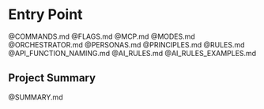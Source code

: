 # Entry Point

@COMMANDS.md
@FLAGS.md
@MCP.md
@MODES.md
@ORCHESTRATOR.md
@PERSONAS.md
@PRINCIPLES.md
@RULES.md
@API_FUNCTION_NAMING.md
@AI_RULES.md
@AI_RULES_EXAMPLES.md

## Project Summary
@SUMMARY.md
